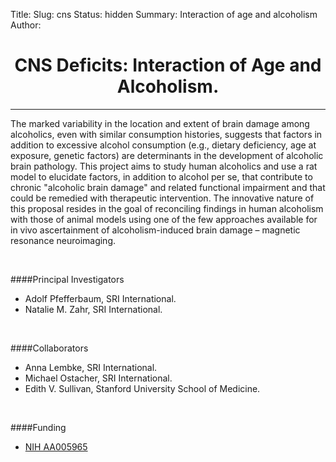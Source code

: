 Title: 
Slug: cns
Status: hidden
Summary: Interaction of age and alcoholism
Author:

<h1 align="middle">CNS Deficits: Interaction of Age and Alcoholism.</h1>

---

 The marked variability in the location and extent of brain damage among alcoholics, even with similar consumption histories, suggests that factors in addition to excessive alcohol consumption (e.g., dietary deficiency, age at exposure, genetic factors) are determinants in the development of alcoholic brain pathology.  This project aims to study human alcoholics and use a rat model to elucidate factors, in addition to alcohol per se, that contribute to chronic "alcoholic brain damage" and related functional impairment and that could be remedied with therapeutic intervention. The innovative nature of this proposal resides in the goal of reconciling findings in human alcoholism with those of animal models using one of the few approaches available for in vivo ascertainment of alcoholism-induced brain damage – magnetic resonance neuroimaging.

</br>

####Principal Investigators

* Adolf Pfefferbaum, SRI International.
* Natalie M. Zahr, SRI International.

</br>

####Collaborators

* Anna Lembke, SRI International.
* Michael Ostacher, SRI International.
* Edith V. Sullivan, Stanford University School of Medicine.

</br>

####Funding

 * [NIH AA005965][cns]

[cns]: https://projectreporter.nih.gov/project_info_description.cfm?aid=9042196&icde=29447440